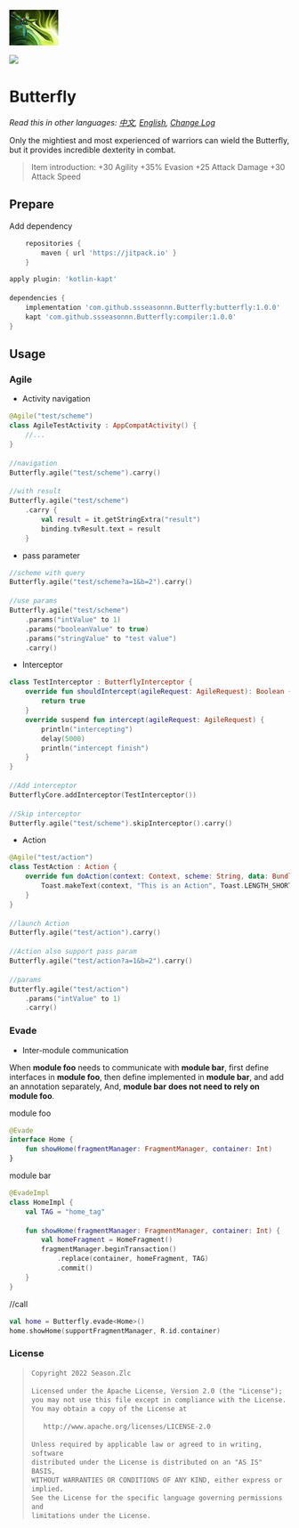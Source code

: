 ![](Butterfly.png)

[![](https://jitpack.io/v/ssseasonnn/Butterfly.svg)](https://jitpack.io/#ssseasonnn/Butterfly)

# Butterfly

*Read this in other languages: [中文](README.zh.md), [English](README.md), [Change Log](CHANGELOG.md)*

Only the mightiest and most experienced of warriors can wield the Butterfly, but it provides incredible dexterity in combat.

> Item introduction:
> +30 Agility
> +35% Evasion
> +25 Attack Damage
> +30 Attack Speed

## Prepare

Add dependency

```gradle
    repositories {
        maven { url 'https://jitpack.io' }
    }
```

```gradle
apply plugin: 'kotlin-kapt'

dependencies {
	implementation 'com.github.ssseasonnn.Butterfly:butterfly:1.0.0'
    kapt 'com.github.ssseasonnn.Butterfly:compiler:1.0.0'
}
```

## Usage

### Agile

- Activity navigation

```kotlin
@Agile("test/scheme")
class AgileTestActivity : AppCompatActivity() {
    //...
}

//navigation
Butterfly.agile("test/scheme").carry()

//with result
Butterfly.agile("test/scheme")
    .carry {
        val result = it.getStringExtra("result")
        binding.tvResult.text = result
    }
```

- pass parameter

```kotlin
//scheme with query
Butterfly.agile("test/scheme?a=1&b=2").carry()

//use params 
Butterfly.agile("test/scheme")
    .params("intValue" to 1)
    .params("booleanValue" to true)
    .params("stringValue" to "test value")
    .carry()
```

- Interceptor

```kotlin
class TestInterceptor : ButterflyInterceptor {
    override fun shouldIntercept(agileRequest: AgileRequest): Boolean {
        return true
    }
    override suspend fun intercept(agileRequest: AgileRequest) {
        println("intercepting")
        delay(5000)
        println("intercept finish")
    }
}

//Add interceptor
ButterflyCore.addInterceptor(TestInterceptor())

//Skip interceptor
Butterfly.agile("test/scheme").skipInterceptor().carry()
```

- Action

```kotlin
@Agile("test/action")
class TestAction : Action {
    override fun doAction(context: Context, scheme: String, data: Bundle) {
        Toast.makeText(context, "This is an Action", Toast.LENGTH_SHORT).show()
    }
}

//launch Action
Butterfly.agile("test/action").carry()

//Action also support pass param
Butterfly.agile("test/action?a=1&b=2").carry()

//params
Butterfly.agile("test/action")
    .params("intValue" to 1)
    .carry()
```

### Evade

- Inter-module communication

When **module foo** needs to communicate with **module bar**, first define interfaces in **module foo**, 
then define implemented in **module bar**, and add an annotation separately,
And, **module bar** **does not need to rely on** **module foo**.

module foo

```kotlin
@Evade
interface Home {
    fun showHome(fragmentManager: FragmentManager, container: Int)
}
```

module bar

```kotlin
@EvadeImpl
class HomeImpl {
    val TAG = "home_tag"

    fun showHome(fragmentManager: FragmentManager, container: Int) {
        val homeFragment = HomeFragment()
        fragmentManager.beginTransaction()
            .replace(container, homeFragment, TAG)
            .commit()
    }
}
```

//call
```kotlin
val home = Butterfly.evade<Home>()
home.showHome(supportFragmentManager, R.id.container)
```

### License

> ```
> Copyright 2022 Season.Zlc
>
> Licensed under the Apache License, Version 2.0 (the "License");
> you may not use this file except in compliance with the License.
> You may obtain a copy of the License at
>
>    http://www.apache.org/licenses/LICENSE-2.0
>
> Unless required by applicable law or agreed to in writing, software
> distributed under the License is distributed on an "AS IS" BASIS,
> WITHOUT WARRANTIES OR CONDITIONS OF ANY KIND, either express or implied.
> See the License for the specific language governing permissions and
> limitations under the License.
> ```
> 